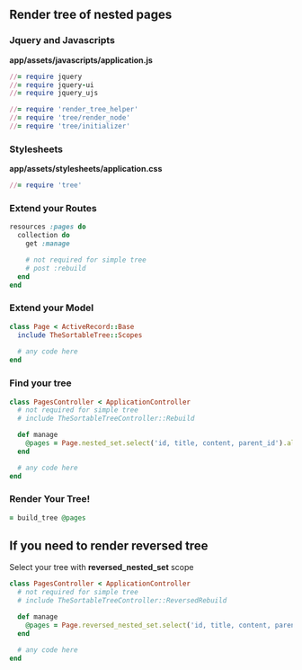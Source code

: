 ## Render tree of nested pages

### Jquery and Javascripts

**app/assets/javascripts/application.js**

```ruby
//= require jquery
//= require jquery-ui
//= require jquery_ujs
```

```ruby
//= require 'render_tree_helper'
//= require 'tree/render_node'
//= require 'tree/initializer'
```

### Stylesheets

**app/assets/stylesheets/application.css**

```ruby
//= require 'tree'
```

### Extend your Routes

``` ruby
resources :pages do
  collection do
    get :manage

    # not required for simple tree
    # post :rebuild
  end
end
```

### Extend your Model

``` ruby
class Page < ActiveRecord::Base
  include TheSortableTree::Scopes
  
  # any code here
end
```

### Find your tree

``` ruby
class PagesController < ApplicationController
  # not required for simple tree
  # include TheSortableTreeController::Rebuild

  def manage
    @pages = Page.nested_set.select('id, title, content, parent_id').all
  end

  # any code here
end
```

### Render Your Tree!

```ruby
= build_tree @pages
```

## If you need to render reversed tree

Select your tree with **reversed_nested_set** scope

``` ruby
class PagesController < ApplicationController
  # not required for simple tree
  # include TheSortableTreeController::ReversedRebuild

  def manage
    @pages = Page.reversed_nested_set.select('id, title, content, parent_id').all
  end

  # any code here
end
```